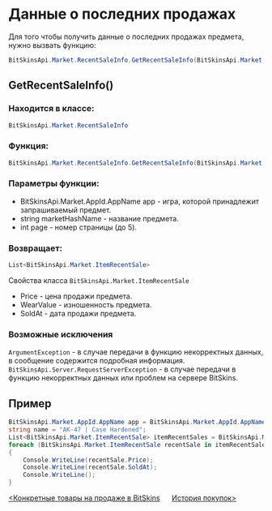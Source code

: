﻿# Данные о последних продажах

Для того чтобы получить данные о последних продажах предмета, нужно вызвать функцию:

```csharp
BitSkinsApi.Market.RecentSaleInfo.GetRecentSaleInfo(BitSkinsApi.Market.AppId.AppName app, string marketHashName, int page);
```

## GetRecentSaleInfo()

### Находится в классе:

```csharp
BitSkinsApi.Market.RecentSaleInfo
```

### Функция:

```csharp
BitSkinsApi.Market.RecentSaleInfo.GetRecentSaleInfo(BitSkinsApi.Market.AppId.AppName app, string marketHashName, int page);
```

### Параметры функции:

* BitSkinsApi.Market.AppId.AppName app - игра, которой принадлежит запрашиваемый предмет.
* string marketHashName - название предмета.
* int page - номер страницы (до 5).

### Возвращает:

```csharp
List<BitSkinsApi.Market.ItemRecentSale>
```

Свойства класса ```BitSkinsApi.Market.ItemRecentSale```
* Price - цена продажи предмета.
* WearValue - изношенность предмета.
* SoldAt - дата продажи предмета.

### Возможные исключения
```ArgumentException``` - в случае передачи в функцию некорректных данных, в сообщение содержится подробная информация.
\
```BitSkinsApi.Server.RequestServerException``` - в случае передачи в функцию некорректных данных или проблем на сервере BitSkins.

## Пример

```csharp
BitSkinsApi.Market.AppId.AppName app = BitSkinsApi.Market.AppId.AppName.CounterStrikGlobalOffensive;
string name = "AK-47 | Case Hardened";
List<BitSkinsApi.Market.ItemRecentSale> itemRecentSales = BitSkinsApi.Market.RecentSaleInfo.GetRecentSaleInfo(app, name, 1);
foreach (BitSkinsApi.Market.ItemRecentSale recentSale in itemRecentSales)
{
    Console.WriteLine(recentSale.Price);
    Console.WriteLine(recentSale.SoldAt);
    Console.WriteLine();
}
```

[<Конкретные товары на продаже в BitSkins](https://github.com/dmitrydnl/BitSkinsApi/blob/master/docs/ru/market/specific_items_on_sale.md) &nbsp;&nbsp;&nbsp;&nbsp; [История покупок>](https://github.com/dmitrydnl/BitSkinsApi/blob/master/docs/ru/market/buy_history.md)